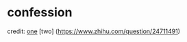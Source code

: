 # confession

credit: [one](https://blog.csdn.net/qq_32532663/article/details/106242488?ops_request_misc=%257B%2522request%255Fid%2522%253A%2522163965704316780265468496%2522%252C%2522scm%2522%253A%252220140713.130102334..%2522%257D&request_id=163965704316780265468496&biz_id=0&utm_medium=distribute.pc_search_result.none-task-blog-2~all~top_positive~default-2-106242488.first_rank_v2_pc_rank_v29&utm_term=python%E7%88%B1%E5%BF%83%E4%BB%A3%E7%A0%81&spm=1018.2226.3001.4187)
[two] (https://www.zhihu.com/question/24711491)